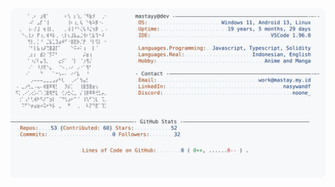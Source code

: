 <a href="https://github.com/MastayY/MastayY">
  <picture>
    <source media="(prefers-color-scheme: dark)" srcset="./dark_mode.svg">
    <img alt="Mastay's GitHub Profile README" src="./light_mode.svg">
  </picture>
</a>